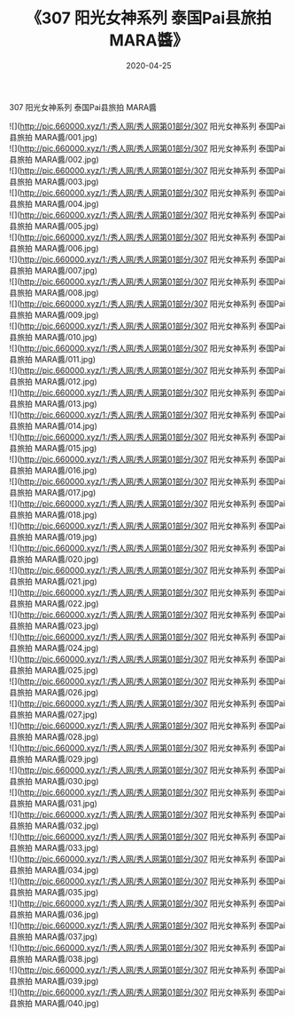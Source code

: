 ﻿---
layout: post
title:  《307 阳光女神系列 泰国Pai县旅拍 MARA醬》
date:   2020-04-25
img: http://pic.660000.xyz/1:/秀人网/秀人网第01部分/307 阳光女神系列 泰国Pai县旅拍 MARA醬/000.jpg
categories: [美女, 清纯, 唯美]
---

307 阳光女神系列 泰国Pai县旅拍 MARA醬

  ![](http://pic.660000.xyz/1:/秀人网/秀人网第01部分/307 阳光女神系列 泰国Pai县旅拍 MARA醬/001.jpg) <br> ![](http://pic.660000.xyz/1:/秀人网/秀人网第01部分/307 阳光女神系列 泰国Pai县旅拍 MARA醬/002.jpg) <br> ![](http://pic.660000.xyz/1:/秀人网/秀人网第01部分/307 阳光女神系列 泰国Pai县旅拍 MARA醬/003.jpg) <br> ![](http://pic.660000.xyz/1:/秀人网/秀人网第01部分/307 阳光女神系列 泰国Pai县旅拍 MARA醬/004.jpg) <br> ![](http://pic.660000.xyz/1:/秀人网/秀人网第01部分/307 阳光女神系列 泰国Pai县旅拍 MARA醬/005.jpg) <br> ![](http://pic.660000.xyz/1:/秀人网/秀人网第01部分/307 阳光女神系列 泰国Pai县旅拍 MARA醬/006.jpg) <br> ![](http://pic.660000.xyz/1:/秀人网/秀人网第01部分/307 阳光女神系列 泰国Pai县旅拍 MARA醬/007.jpg) <br> ![](http://pic.660000.xyz/1:/秀人网/秀人网第01部分/307 阳光女神系列 泰国Pai县旅拍 MARA醬/008.jpg) <br> ![](http://pic.660000.xyz/1:/秀人网/秀人网第01部分/307 阳光女神系列 泰国Pai县旅拍 MARA醬/009.jpg) <br> ![](http://pic.660000.xyz/1:/秀人网/秀人网第01部分/307 阳光女神系列 泰国Pai县旅拍 MARA醬/010.jpg) <br> ![](http://pic.660000.xyz/1:/秀人网/秀人网第01部分/307 阳光女神系列 泰国Pai县旅拍 MARA醬/011.jpg) <br> ![](http://pic.660000.xyz/1:/秀人网/秀人网第01部分/307 阳光女神系列 泰国Pai县旅拍 MARA醬/012.jpg) <br> ![](http://pic.660000.xyz/1:/秀人网/秀人网第01部分/307 阳光女神系列 泰国Pai县旅拍 MARA醬/013.jpg) <br> ![](http://pic.660000.xyz/1:/秀人网/秀人网第01部分/307 阳光女神系列 泰国Pai县旅拍 MARA醬/014.jpg) <br> ![](http://pic.660000.xyz/1:/秀人网/秀人网第01部分/307 阳光女神系列 泰国Pai县旅拍 MARA醬/015.jpg) <br> ![](http://pic.660000.xyz/1:/秀人网/秀人网第01部分/307 阳光女神系列 泰国Pai县旅拍 MARA醬/016.jpg) <br> ![](http://pic.660000.xyz/1:/秀人网/秀人网第01部分/307 阳光女神系列 泰国Pai县旅拍 MARA醬/017.jpg) <br> ![](http://pic.660000.xyz/1:/秀人网/秀人网第01部分/307 阳光女神系列 泰国Pai县旅拍 MARA醬/018.jpg) <br> ![](http://pic.660000.xyz/1:/秀人网/秀人网第01部分/307 阳光女神系列 泰国Pai县旅拍 MARA醬/019.jpg) <br> ![](http://pic.660000.xyz/1:/秀人网/秀人网第01部分/307 阳光女神系列 泰国Pai县旅拍 MARA醬/020.jpg) <br> ![](http://pic.660000.xyz/1:/秀人网/秀人网第01部分/307 阳光女神系列 泰国Pai县旅拍 MARA醬/021.jpg) <br> ![](http://pic.660000.xyz/1:/秀人网/秀人网第01部分/307 阳光女神系列 泰国Pai县旅拍 MARA醬/022.jpg) <br> ![](http://pic.660000.xyz/1:/秀人网/秀人网第01部分/307 阳光女神系列 泰国Pai县旅拍 MARA醬/023.jpg) <br> ![](http://pic.660000.xyz/1:/秀人网/秀人网第01部分/307 阳光女神系列 泰国Pai县旅拍 MARA醬/024.jpg) <br> ![](http://pic.660000.xyz/1:/秀人网/秀人网第01部分/307 阳光女神系列 泰国Pai县旅拍 MARA醬/025.jpg) <br> ![](http://pic.660000.xyz/1:/秀人网/秀人网第01部分/307 阳光女神系列 泰国Pai县旅拍 MARA醬/026.jpg) <br> ![](http://pic.660000.xyz/1:/秀人网/秀人网第01部分/307 阳光女神系列 泰国Pai县旅拍 MARA醬/027.jpg) <br> ![](http://pic.660000.xyz/1:/秀人网/秀人网第01部分/307 阳光女神系列 泰国Pai县旅拍 MARA醬/028.jpg) <br> ![](http://pic.660000.xyz/1:/秀人网/秀人网第01部分/307 阳光女神系列 泰国Pai县旅拍 MARA醬/029.jpg) <br> ![](http://pic.660000.xyz/1:/秀人网/秀人网第01部分/307 阳光女神系列 泰国Pai县旅拍 MARA醬/030.jpg) <br> ![](http://pic.660000.xyz/1:/秀人网/秀人网第01部分/307 阳光女神系列 泰国Pai县旅拍 MARA醬/031.jpg) <br> ![](http://pic.660000.xyz/1:/秀人网/秀人网第01部分/307 阳光女神系列 泰国Pai县旅拍 MARA醬/032.jpg) <br> ![](http://pic.660000.xyz/1:/秀人网/秀人网第01部分/307 阳光女神系列 泰国Pai县旅拍 MARA醬/033.jpg) <br> ![](http://pic.660000.xyz/1:/秀人网/秀人网第01部分/307 阳光女神系列 泰国Pai县旅拍 MARA醬/034.jpg) <br> ![](http://pic.660000.xyz/1:/秀人网/秀人网第01部分/307 阳光女神系列 泰国Pai县旅拍 MARA醬/035.jpg) <br> ![](http://pic.660000.xyz/1:/秀人网/秀人网第01部分/307 阳光女神系列 泰国Pai县旅拍 MARA醬/036.jpg) <br> ![](http://pic.660000.xyz/1:/秀人网/秀人网第01部分/307 阳光女神系列 泰国Pai县旅拍 MARA醬/037.jpg) <br> ![](http://pic.660000.xyz/1:/秀人网/秀人网第01部分/307 阳光女神系列 泰国Pai县旅拍 MARA醬/038.jpg) <br> ![](http://pic.660000.xyz/1:/秀人网/秀人网第01部分/307 阳光女神系列 泰国Pai县旅拍 MARA醬/039.jpg) <br> ![](http://pic.660000.xyz/1:/秀人网/秀人网第01部分/307 阳光女神系列 泰国Pai县旅拍 MARA醬/040.jpg) <br>